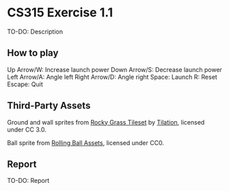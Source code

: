 # CS315 Exercise 1.1

TO-DO: Description

## How to play

Up Arrow/W: Increase launch power
Down Arrow/S: Decrease launch power
Left Arrow/A: Angle left
Right Arrow/D: Angle right
Space: Launch
R: Reset
Escape: Quit

## Third-Party Assets

Ground and wall sprites from [Rocky Grass Tileset](https://tilation.itch.io/multi-size-rocky-grass-tileset) by [Tilation](https://tilation.itch.io/), licensed under CC 3.0.

Ball sprite from [Rolling Ball Assets](https://kenney.nl/assets/rolling-ball-assets), licensed under CC0.

## Report

TO-DO: Report